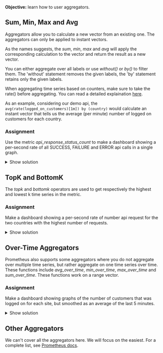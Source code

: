 **Objective:** learn how to user aggregators.

## Sum, Min, Max and Avg
Aggregators allow you to calculate a new vector from an existing one.
The aggregators can only be applied to instant vectors.

As the names suggests, the *sum*, *min*, *max* and *avg* will apply the corresponding calculation to
the vector and return the result as a new vector.

You can either aggregate over all labels or use *without(<labels>)* or *by(<labels>)* to filter them.
The 'without' statement removes the given labels, the 'by' statement retains only the given labels. 

When aggregating time series based on counters, make sure to take the rate() before aggregating.
You can read a detailed explaination [here](https://www.robustperception.io/rate-then-sum-never-sum-then-rate).

As an example, considering our demo api, the `avg(rate(logged_on_customers)[1m]) by (country)` would calculate an
instant vector that tells us the average (per minute) number of logged on customers for each country.

### Assignment
Use the metric *api_response_status_count* to make a dashboard showing a per-second rate of all 
SUCCESS, FAILURE and ERROR api calls in a single graph.

<details>
  <summary>Show solution</summary>
  
  **Solution.** The metric should have been: `sum(rate(api_response_status_count[1m]))`
</details>

## TopK and BottomK
The *topk* and *bottomk* operators are used to get respectively the highest and lowest k time series in the metric.

### Assignment
Make a dashboard showing a per-second rate of number api request for the two countries with the highest number of requests.

<details>
  <summary>Show solution</summary>

  **Solution.** You should have filled in: ```topk(2, rate(api_request_count[1m]))```
</details>

## Over-Time Aggregators
Prometheus also supports some aggregators where you do not aggregate over multiple time series,
but rather aggregate on one time series over time. 
These functions include *avg_over_time*, *min_over_time*, *max_over_time* and *sum_over_time*. 
These functions work on a range vector.

### Assignment
Make a dashboard showing graphs of the number of customers that was logged on for each site,
but smoothed as an average of the last 5 minutes.

<details>
  <summary>Show solution</summary>

  **Solution**. You should have filled in: ```avg_over_time(logged_on_customers[5m]```
</details>


## Other Aggregators
We can't cover all the aggregators here. We will focus on the easiest. For a complete list, 
see [Prometheus docs](https://prometheus.io/docs/prometheus/latest/querying/operators/#aggregation-operators).